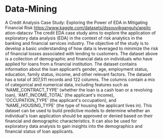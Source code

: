 # Data-Mining
A Credit Analysis Case Study: Exploring the Power of EDA in Mitigating Financial Risk
https://www.kaggle.com/datasets/dssouvikganguly/applic
ation-datacsv
The credit EDA case study aims to explore the application of exploratory data analysis (EDA) in the context of risk analytics in the banking and financial services industry. The objective of the study is to develop a basic understanding of how data is leveraged to minimize the risk of financial losses associated with lending to customers.
The dataset above is a collection of demographic and financial data on individuals who have applied for loans from a financial institution. The dataset contains information about the loan applicant’s gender, age, employment status, education, family status, income, and other relevant factors.
The dataset has a total of 307,511 records and 122 columns. The columns contain a mix of categorical and numerical data, including features such as 'NAME_CONTRACT_TYPE' (whether the loan is a cash loan or a revolving loan), 'AMT_INCOME_TOTAL' (the applicant's income), 'OCCUPATION_TYPE' (the applicant's
occupation), and 'NAME_HOUSING_TYPE' (the type of housing the applicant lives in).
This dataset can be used to build predictive models to determine whether an individual's loan application should be approved or denied based on their financial and demographic characteristics. It can also be used for exploratory data analysis to gain insights into the demographics and financial status of loan applicants.
